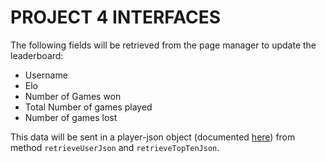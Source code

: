 # PROJECT 4 INTERFACES 

The following fields will be retrieved from the page manager to update the leaderboard: 
- Username 
- Elo 
- Number of Games won 
- Total Number of games played 
- Number of games lost 

 This data will be sent in a player-json object (documented [here](player-json-schema.md)) from method `retrieveUserJson` and `retrieveTopTenJson`.

